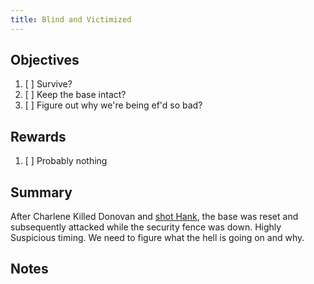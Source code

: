 ```yaml
---
title: Blind and Victimized
---
```


## Objectives

1. [ ] Survive?
2. [ ] Keep the base intact?
3. [ ] Figure out why we're being ef'd so bad?

## Rewards

1. [ ] Probably nothing

## Summary

After Charlene Killed Donovan and [shot Hank](../npcs/hank.md), the base was reset and subsequently attacked while the security fence was down. Highly Suspicious timing. We need to figure what the hell is going on and why.

## Notes
